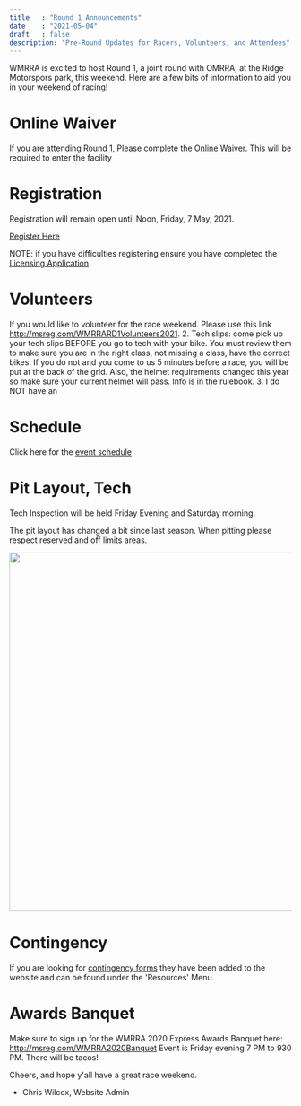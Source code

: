 ```yaml
---
title   : "Round 1 Announcements"
date    : "2021-05-04"
draft   : false
description: "Pre-Round Updates for Racers, Volunteers, and Attendees"
---
```


WMRRA is excited to host Round 1, a joint round with OMRRA, at the Ridge Motorspors
park, this weekend. Here are a few bits of information to aid you in your weekend of racing!

# Online Waiver
If you are attending Round 1, Please complete the [Online Waiver](https://waiver.fr/p-KiEv9). This
will be required to enter the facility

# Registration
Registration will remain open until Noon, Friday, 7 May, 2021.

[Register Here](http://msreg.com/WMRRAR1RIDGE2021)

NOTE: if you have difficulties registering ensure you have completed
the [Licensing Application](http://msreg.com/WMRRA2021Licensing)

# Volunteers

If you would like to volunteer for the race weekend. Please use this link http://msreg.com/WMRRARD1Volunteers2021.
2. Tech slips: come pick up your tech slips BEFORE you go to tech with your bike. You must review them to make sure you are in the right class, not missing a class, have the correct bikes. If you do not and you come to us 5 minutes before a race, you will be put at the back of the grid. Also, the helmet requirements changed this year so make sure your current helmet will pass. Info is in the rulebook.
3. I do NOT have an

# Schedule

Click here for the [event schedule](https://wmrra.com/race/events/2021-round-1/)

# Pit Layout, Tech

Tech Inspection will be held Friday Evening and Saturday morning. 

The pit layout has changed a bit since last season. When pitting please respect reserved and off limits areas. 

<img src="/images/track-maps/ridge-paddock.png" width=640>

# Contingency

If you are looking for [contingency forms](/resources/contingency) they have been added to the website and
can be found under the 'Resources' Menu.

# Awards Banquet

Make sure to sign up for the WMRRA 2020 Express Awards Banquet here: http://msreg.com/WMRRA2020Banquet Event is Friday evening 7 PM to 930 PM. There will be tacos!


Cheers, and hope y'all have a great race weekend.
- Chris Wilcox, Website Admin

